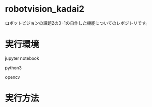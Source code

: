 # robotvision_kadai2

ロボットビジョンの課題2の3−1の自作した機能についてのレポジトリです。

# 実行環境

jupyter notebook

python3 

opencv

# 実行方法


